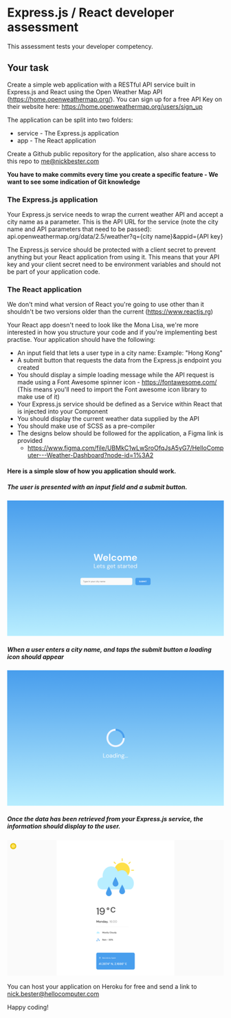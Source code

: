 # Express.js / React developer assessment
This assessment tests your developer competency. 

## Your task
Create a simple web application with a RESTful API service built in Express.js and React using the Open Weather Map API (https://home.openweathermap.org/). You can sign up for a free API Key on their website here: https://home.openweathermap.org/users/sign_up

The application can be split into two folders:
* service - The Express.js application
* app - The React application

Create a Github public repository for the application, also share access to this repo to me@nickbester.com

**You have to make commits every time you create a specific feature - We want to see some indication of Git knowledge**

### The Express.js application
Your Express.js service needs to wrap the current weather API and accept a city name as a parameter. This is the API URL for the service (note the city name and API parameters that need to be passed):
api.openweathermap.org/data/2.5/weather?q={city name}&appid={API key}

The Express.js service should be protected with a client secret to prevent anything but your React application from using it. This means that your API key and your client secret need to be environment variables and should not be part of your application code.

### The React application
We don't mind what version of React you're going to use other than it shouldn't be two versions older than the current (https://www.reactjs.rg)

Your React app doesn't need to look like the Mona Lisa, we're more interested in how you structure your code and if you're implementing best practise. Your application should have the following:
* An input field that lets a user type in a city name: Example: "Hong Kong"
* A submit button that requests the data from the Express.js endpoint you created
* You should display a simple loading message while the API request is made using a Font Awesome spinner icon - https://fontawesome.com/ (This means you'll need to import the Font awesome icon library to make use of it)
* Your Express.js service should be defined as a Service within React that is injected into your Component
* You should display the current weather data supplied by the API
* You should make use of SCSS as a pre-compiler 
* The designs below should be followed for the application, a Figma link is provided
	* https://www.figma.com/file/UBMkC1wLwSroOfqJsA5yG7/HelloComputer---Weather-Dashboard?node-id=1%3A2

#### Here is a simple slow of how you application should work. 
##### The user is presented with an input field and a submit button.
![](step1.png)

##### When a user enters a city name, and taps the submit button a loading icon should appear
![](step2.png)

##### Once the data has been retrieved from your Express.js service, the information should display to the user.
![](step3.png)

You can host your application on Heroku for free and send a link to nick.bester@hellocomputer.com

Happy coding!
